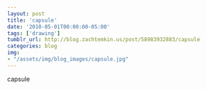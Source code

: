 ```yaml
---
layout: post
title: 'capsule'
date: '2010-05-01T00:00:00-05:00'
tags: ['drawing']
tumblr_url: http://blog.zachtemkin.us/post/58983932883/capsule
categories: blog
img: 
- "/assets/img/blog_images/capsule.jpg" 
---
```

capsule
